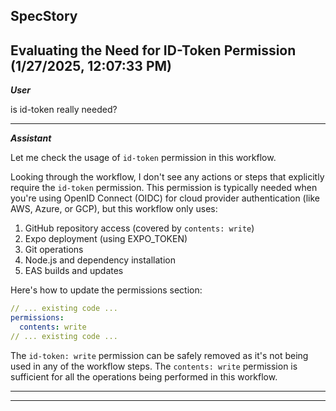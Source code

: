 ## SpecStory

## Evaluating the Need for ID-Token Permission (1/27/2025, 12:07:33 PM)

_**User**_

is id-token really needed?

---

_**Assistant**_

Let me check the usage of `id-token` permission in this workflow.

Looking through the workflow, I don't see any actions or steps that explicitly require the `id-token` permission. This permission is typically needed when you're using OpenID Connect (OIDC) for cloud provider authentication (like AWS, Azure, or GCP), but this workflow only uses:

1. GitHub repository access (covered by `contents: write`)
2. Expo deployment (using EXPO_TOKEN)
3. Git operations
4. Node.js and dependency installation
5. EAS builds and updates

Here's how to update the permissions section:

```yaml:.github/workflows/deploy-prod.yml
// ... existing code ...
permissions:
  contents: write
// ... existing code ...
```

The `id-token: write` permission can be safely removed as it's not being used in any of the workflow steps. The `contents: write` permission is sufficient for all the operations being performed in this workflow.

---



---

